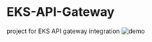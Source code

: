 # EKS-API-Gateway
project for EKS API gateway integration
![demo](https://github.com/nguyentrungduc134/EKS-API-Gateway/assets/86754554/0673cbeb-b650-4cfc-824d-033e6be353c7)

